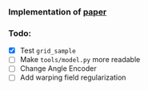 ### Implementation of [paper]()
### Todo:
- [X] Test ```grid_sample```
- [ ] Make ```tools/model.py``` more readable
- [ ] Change Angle Encoder
- [ ] Add warping field regularization
